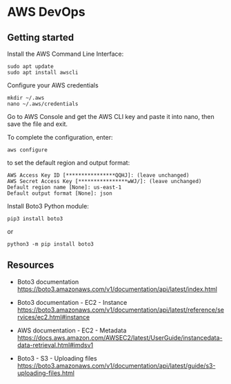 # AWS DevOps

## Getting started

Install the AWS Command Line Interface:
```
sudo apt update
sudo apt install awscli
```

Configure your AWS credentials
```
mkdir ~/.aws
nano ~/.aws/credentials
```
Go to AWS Console and get the AWS CLI key and paste it into nano, then save the file and exit.

To complete the configuration, enter:
```
aws configure
```
to set the default region and output format:
```
AWS Access Key ID [****************QQHJ]: (leave unchanged)
AWS Secret Access Key [****************wWJ/]: (leave unchanged)
Default region name [None]: us-east-1
Default output format [None]: json
```

Install Boto3 Python module:
```
pip3 install boto3
```
or
```
python3 -m pip install boto3
```

## Resources
* Boto3 documentation \
https://boto3.amazonaws.com/v1/documentation/api/latest/index.html

* Boto3 documentation - EC2 - Instance \
https://boto3.amazonaws.com/v1/documentation/api/latest/reference/services/ec2.html#instance

* AWS documentation - EC2 - Metadata \
https://docs.aws.amazon.com/AWSEC2/latest/UserGuide/instancedata-data-retrieval.html#imdsv1

* Boto3 - S3 - Uploading files
https://boto3.amazonaws.com/v1/documentation/api/latest/guide/s3-uploading-files.html

